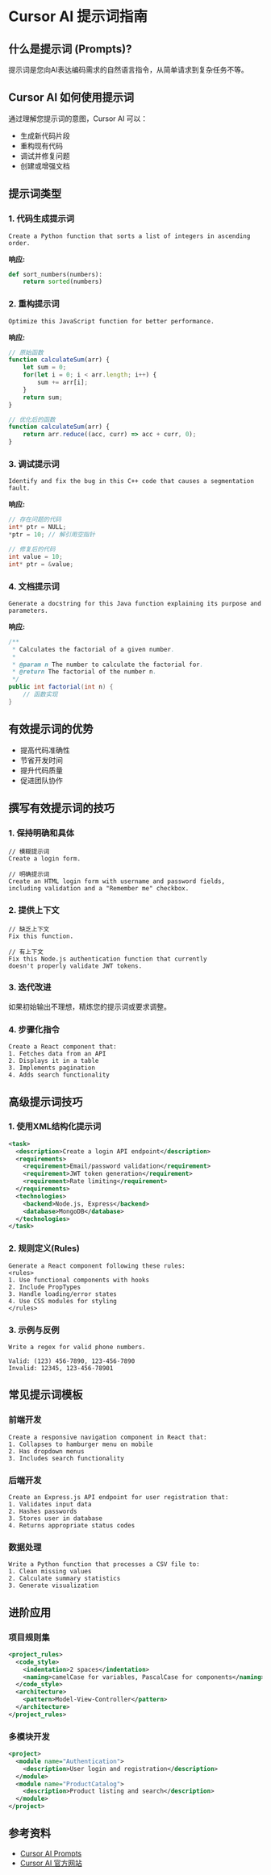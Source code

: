 # Cursor AI 提示词指南

## 什么是提示词 (Prompts)?
提示词是您向AI表达编码需求的自然语言指令，从简单请求到复杂任务不等。

## Cursor AI 如何使用提示词
通过理解您提示词的意图，Cursor AI 可以：
- 生成新代码片段
- 重构现有代码
- 调试并修复问题
- 创建或增强文档

## 提示词类型

### 1. 代码生成提示词
```
Create a Python function that sorts a list of integers in ascending order.
```

**响应:**
```python
def sort_numbers(numbers):
    return sorted(numbers)
```

### 2. 重构提示词
```
Optimize this JavaScript function for better performance.
```

**响应:**
```javascript
// 原始函数
function calculateSum(arr) {
    let sum = 0;
    for(let i = 0; i < arr.length; i++) {
        sum += arr[i];
    }
    return sum;
}

// 优化后的函数
function calculateSum(arr) {
    return arr.reduce((acc, curr) => acc + curr, 0);
}
```

### 3. 调试提示词
```
Identify and fix the bug in this C++ code that causes a segmentation fault.
```

**响应:**
```cpp
// 存在问题的代码
int* ptr = NULL;
*ptr = 10; // 解引用空指针

// 修复后的代码
int value = 10;
int* ptr = &value;
```

### 4. 文档提示词
```
Generate a docstring for this Java function explaining its purpose and parameters.
```

**响应:**
```java
/**
 * Calculates the factorial of a given number.
 *
 * @param n The number to calculate the factorial for.
 * @return The factorial of the number n.
 */
public int factorial(int n) {
    // 函数实现
}
```

## 有效提示词的优势
- 提高代码准确性
- 节省开发时间
- 提升代码质量
- 促进团队协作

## 撰写有效提示词的技巧

### 1. 保持明确和具体
```
// 模糊提示词
Create a login form.

// 明确提示词
Create an HTML login form with username and password fields, 
including validation and a "Remember me" checkbox.
```

### 2. 提供上下文
```
// 缺乏上下文
Fix this function.

// 有上下文
Fix this Node.js authentication function that currently 
doesn't properly validate JWT tokens.
```

### 3. 迭代改进
如果初始输出不理想，精炼您的提示词或要求调整。

### 4. 步骤化指令
```
Create a React component that:
1. Fetches data from an API
2. Displays it in a table
3. Implements pagination
4. Adds search functionality
```

## 高级提示词技巧

### 1. 使用XML结构化提示词
```xml
<task>
  <description>Create a login API endpoint</description>
  <requirements>
    <requirement>Email/password validation</requirement>
    <requirement>JWT token generation</requirement>
    <requirement>Rate limiting</requirement>
  </requirements>
  <technologies>
    <backend>Node.js, Express</backend>
    <database>MongoDB</database>
  </technologies>
</task>
```

### 2. 规则定义(Rules)
```
Generate a React component following these rules:
<rules>
1. Use functional components with hooks
2. Include PropTypes
3. Handle loading/error states
4. Use CSS modules for styling
</rules>
```

### 3. 示例与反例
```
Write a regex for valid phone numbers.

Valid: (123) 456-7890, 123-456-7890
Invalid: 12345, 123-456-78901
```

## 常见提示词模板

### 前端开发
```
Create a responsive navigation component in React that:
1. Collapses to hamburger menu on mobile
2. Has dropdown menus
3. Includes search functionality
```

### 后端开发
```
Create an Express.js API endpoint for user registration that:
1. Validates input data
2. Hashes passwords
3. Stores user in database
4. Returns appropriate status codes
```

### 数据处理
```
Write a Python function that processes a CSV file to:
1. Clean missing values
2. Calculate summary statistics
3. Generate visualization
```

## 进阶应用

### 项目规则集
```xml
<project_rules>
  <code_style>
    <indentation>2 spaces</indentation>
    <naming>camelCase for variables, PascalCase for components</naming>
  </code_style>
  <architecture>
    <pattern>Model-View-Controller</pattern>
  </architecture>
</project_rules>
```

### 多模块开发
```xml
<project>
  <module name="Authentication">
    <description>User login and registration</description>
  </module>
  <module name="ProductCatalog">
    <description>Product listing and search</description>
  </module>
</project>
```

## 参考资料
- [Cursor AI Prompts](https://github.com/mergisi/cursor-ai-prompts)
- [Cursor AI 官方网站](https://cursor.sh)
